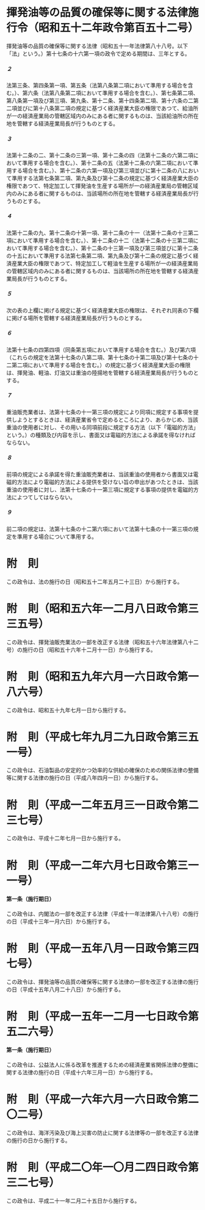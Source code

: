 # 揮発油等の品質の確保等に関する法律施行令（昭和五十二年政令第百五十二号）
揮発油等の品質の確保等に関する法律（昭和五十一年法律第八十八号。以下「法」という。）第十七条の十六第一項の政令で定める期間は、三年とする。
##### ２
法第三条、第四条第一項、第五条（法第八条第二項において準用する場合を含む。）、第六条（法第八条第二項において準用する場合を含む。）、第七条第二項、第八条第一項及び第三項、第九条、第十二条、第十四条第二項、第十六条の二第二項並びに第十八条第二項の規定に基づく経済産業大臣の権限であつて、給油所が一の経済産業局の管轄区域内のみにある者に関するものは、当該給油所の所在地を管轄する経済産業局長が行うものとする。
##### ３
法第十二条の二、第十二条の三第一項、第十二条の四（法第十二条の六第二項において準用する場合を含む。）、第十二条の五（法第十二条の六第二項において準用する場合を含む。）、第十二条の六第一項及び第三項並びに第十二条の八において準用する法第七条第二項、第九条及び第十二条の規定に基づく経済産業大臣の権限であつて、特定加工して揮発油を生産する場所が一の経済産業局の管轄区域内のみにある者に関するものは、当該場所の所在地を管轄する経済産業局長が行うものとする。
##### ４
法第十二条の九、第十二条の十第一項、第十二条の十一（法第十二条の十三第二項において準用する場合を含む。）、第十二条の十二（法第十二条の十三第二項において準用する場合を含む。）、第十二条の十三第一項及び第三項並びに第十二条の十五において準用する法第七条第二項、第九条及び第十二条の規定に基づく経済産業大臣の権限であつて、特定加工して軽油を生産する場所が一の経済産業局の管轄区域内のみにある者に関するものは、当該場所の所在地を管轄する経済産業局長が行うものとする。
##### ５
次の表の上欄に掲げる規定に基づく経済産業大臣の権限は、それぞれ同表の下欄に掲げる場所を管轄する経済産業局長が行うものとする。
##### ６
法第十七条の四第四項（同条第五項において準用する場合を含む。）及び第六項（これらの規定を法第十七条の八第二項、第十七条の十第二項及び第十七条の十二第二項において準用する場合を含む。）の規定に基づく経済産業大臣の権限は、揮発油、軽油、灯油又は重油の陸揚地を管轄する経済産業局長が行うものとする。
##### ７
重油販売業者は、法第十七条の十一第三項の規定により同項に規定する事項を提供しようとするときは、経済産業省令で定めるところにより、あらかじめ、当該重油の使用者に対し、その用いる同項前段に規定する方法（以下「電磁的方法」という。）の種類及び内容を示し、書面又は電磁的方法による承諾を得なければならない。
##### ８
前項の規定による承諾を得た重油販売業者は、当該重油の使用者から書面又は電磁的方法により電磁的方法による提供を受けない旨の申出があつたときは、当該重油の使用者に対し、法第十七条の十一第三項に規定する事項の提供を電磁的方法によつてしてはならない。
##### ９
前二項の規定は、法第十七条の十二第六項において法第十七条の十一第三項の規定を準用する場合について準用する。
# 附　則
この政令は、法の施行の日（昭和五十二年五月二十三日）から施行する。
# 附　則（昭和五六年一二月八日政令第三三五号）
この政令は、揮発油販売業法の一部を改正する法律（昭和五十六年法律第八十二号）の施行の日（昭和五十六年十二月十一日）から施行する。
# 附　則（昭和五九年六月一六日政令第一八六号）
この政令は、昭和五十九年七月一日から施行する。
# 附　則（平成七年九月二九日政令第三五一号）
この政令は、石油製品の安定的かつ効率的な供給の確保のための関係法律の整備等に関する法律の施行の日（平成八年四月一日）から施行する。
# 附　則（平成一二年五月三一日政令第二三七号）
この政令は、平成十二年七月一日から施行する。
# 附　則（平成一二年六月七日政令第三一一号）
#### 第一条（施行期日）
この政令は、内閣法の一部を改正する法律（平成十一年法律第八十八号）の施行の日（平成十三年一月六日）から施行する。
# 附　則（平成一五年八月一日政令第三四七号）
この政令は、揮発油等の品質の確保等に関する法律の一部を改正する法律の施行の日（平成十五年八月二十八日）から施行する。
# 附　則（平成一五年一二月一七日政令第五二六号）
#### 第一条（施行期日）
この政令は、公益法人に係る改革を推進するための経済産業省関係法律の整備に関する法律の施行の日（平成十六年三月一日）から施行する。
# 附　則（平成一六年六月一六日政令第二〇二号）
この政令は、海洋汚染及び海上災害の防止に関する法律等の一部を改正する法律の施行の日から施行する。
# 附　則（平成二〇年一〇月二四日政令第三二七号）
この政令は、平成二十一年二月二十五日から施行する。
